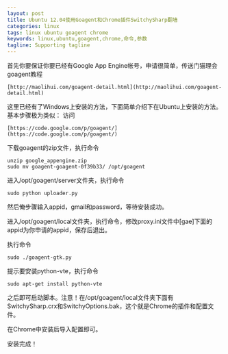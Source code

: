 ```yaml
---
layout: post
title: Ubuntu 12.04使用Goagent和Chrome插件SwitchySharp翻墙 
categories: linux
tags: linux ubuntu goagent chrome
keywords: linux,ubuntu,goagent,chrome,命令,参数
tagline: Supporting tagline
---
```

首先你要保证你要已经有Google App Engine帐号，申请很简单，传送门猫理会goagent教程

    [http://maolihui.com/goagent-detail.html](http://maolihui.com/goagent-detail.html)

这里已经有了Windows上安装的方法，下面简单介绍下在Ubuntu上安装的方法。基本步骤极为类似：
访问

    [https://code.google.com/p/goagent/](https://code.google.com/p/goagent/)

下载goagent的zip文件，执行命令

    unzip google_appengine.zip
    sudo mv goagent-goagent-0f39b33/ /opt/goagent

进入/opt/goagent/server文件夹，执行命令

    sudo python uploader.py

然后俺步骤输入appid，gmail和password，等待安装成功。

进入/opt/goagent/local文件夹，执行命令，修改proxy.ini文件中[gae]下面的appid为你申请的appid，保存后退出。

执行命令

    sudo ./goagent-gtk.py

提示要安装python-vte，执行命令

    sudo apt-get install python-vte

之后即可启动脚本。注意！在/opt/goagent/local文件夹下面有SwitchySharp.crx和SwitchyOptions.bak，这个就是Chrome的插件和配置文件。

在Chrome中安装后导入配置即可。

安装完成！
